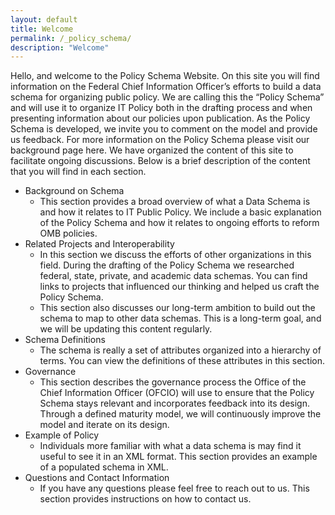 ```yaml
---
layout: default
title: Welcome 
permalink: /_policy_schema/
description: "Welcome"
---
```


Hello, and welcome to the Policy Schema Website. On this site you will find information on the Federal Chief Information Officer’s efforts to build a data schema for organizing public policy.  We are calling this the “Policy Schema” and will use it to organize IT Policy both in the drafting process and when presenting information about our policies upon publication.  As the Policy Schema is developed, we invite you to comment on the model and provide us feedback.  For more information on the Policy Schema please visit our background page here. 
We have organized the content of this site to facilitate ongoing discussions.  Below is a brief description of the content that you will find in each section.
* Background on Schema
  * This section provides a broad overview of what a Data Schema is and how it relates to IT Public Policy.  We include a basic explanation of the Policy Schema and how it relates to ongoing efforts to reform OMB policies.
* Related Projects and Interoperability 
  * In this section we discuss the efforts of other organizations in this field.  During the drafting of the Policy Schema we researched federal, state, private, and academic data schemas.  You can find links to projects that influenced our thinking and helped us craft the Policy Schema.
  * This section also discusses our long-term ambition to build out the schema to map to other data schemas.  This is a long-term goal, and we will be updating this content regularly. 
* Schema Definitions  
  * The schema is really a set of attributes organized into a hierarchy of terms.  You can view the definitions of these attributes in this section.  
* Governance 
  * This section describes the governance process the Office of the Chief Information Officer (OFCIO) will use to ensure that the Policy Schema stays relevant and incorporates feedback into its design.  Through a defined maturity model, we will continuously improve the model and iterate on its design.
* Example of Policy
  * Individuals more familiar with what a data schema is may find it useful to see it in an XML format.  This section provides an example of a populated schema in XML.
* Questions and Contact Information
  * If you have any questions please feel free to reach out to us.  This section provides instructions on how to contact us.
